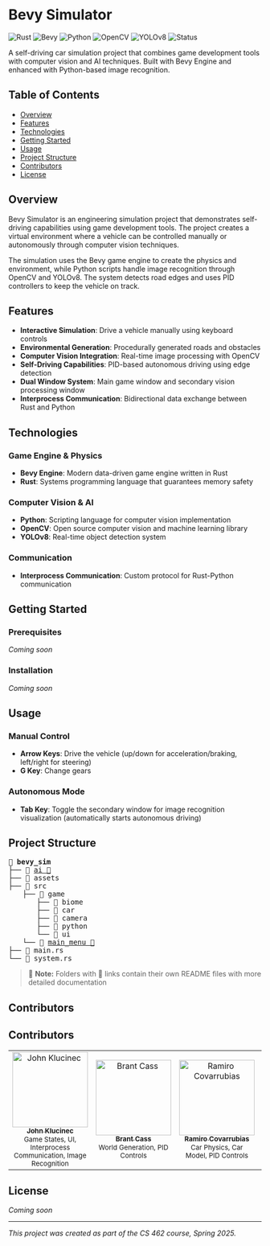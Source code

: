 # Bevy Simulator

![Rust](https://img.shields.io/badge/Rust-000000?style=for-the-badge&logo=rust&logoColor=white)
![Bevy](https://img.shields.io/badge/Bevy-232326?style=for-the-badge&logo=rust&logoColor=white)
![Python](https://img.shields.io/badge/Python-3776AB?style=for-the-badge&logo=python&logoColor=white)
![OpenCV](https://img.shields.io/badge/OpenCV-5C3EE8?style=for-the-badge&logo=opencv&logoColor=white)
![YOLOv8](https://img.shields.io/badge/YOLOv8-00FFFF?style=for-the-badge&logo=yolo&logoColor=white)
![Status](https://img.shields.io/badge/Status-In_Development-yellow?style=for-the-badge)


A self-driving car simulation project that combines game development tools with computer vision and AI techniques. Built with Bevy Engine and enhanced with Python-based image recognition.

## Table of Contents

- [Overview](#overview)
- [Features](#features)
- [Technologies](#technologies)
- [Getting Started](#getting-started)
- [Usage](#usage)
- [Project Structure](#project-structure)
- [Contributors](#contributors)
- [License](#license)


## Overview

Bevy Simulator is an engineering simulation project that demonstrates self-driving capabilities using game development tools. The project creates a virtual environment where a vehicle can be controlled manually or autonomously through computer vision techniques.

The simulation uses the Bevy game engine to create the physics and environment, while Python scripts handle image recognition through OpenCV and YOLOv8. The system detects road edges and uses PID controllers to keep the vehicle on track.

## Features

- **Interactive Simulation**: Drive a vehicle manually using keyboard controls
- **Environmental Generation**: Procedurally generated roads and obstacles
- **Computer Vision Integration**: Real-time image processing with OpenCV
- **Self-Driving Capabilities**: PID-based autonomous driving using edge detection
- **Dual Window System**: Main game window and secondary vision processing window
- **Interprocess Communication**: Bidirectional data exchange between Rust and Python


## Technologies

### Game Engine \& Physics

- **Bevy Engine**: Modern data-driven game engine written in Rust
- **Rust**: Systems programming language that guarantees memory safety


### Computer Vision \& AI

- **Python**: Scripting language for computer vision implementation
- **OpenCV**: Open source computer vision and machine learning library
- **YOLOv8**: Real-time object detection system


### Communication

- **Interprocess Communication**: Custom protocol for Rust-Python communication


## Getting Started

### Prerequisites

*Coming soon*

### Installation

*Coming soon*

## Usage

### Manual Control

- **Arrow Keys**: Drive the vehicle (up/down for acceleration/braking, left/right for steering)
- **G Key**: Change gears

### Autonomous Mode

- **Tab Key**: Toggle the secondary window for image recognition visualization (automatically starts autonomous driving)


## Project Structure

<ul style="list-style: none; padding-left: 0; font-family: monospace;">
  <li>📁 <strong>bevy_sim</strong></li>
  <li>├── 📁 <a href="./ai">ai 🔗</a></li>
  <li>├── 📁 assets</li>
  <li>├── 📁 src</li>
  <li style="margin-left: 2em;">├── 📁 game</li>
  <li style="margin-left: 4em;">├── 📁 biome</li>
  <li style="margin-left: 4em;">├── 📁 car</li>
  <li style="margin-left: 4em;">├── 📁 camera</li>
  <li style="margin-left: 4em;">├── 📁 python</li>
  <li style="margin-left: 4em;">└── 📁 ui</li>
  <li style="margin-left: 2em;">└── 📁 <a href="src/main_menu">main_menu 🔗</a></li>
  <li>├── 📄 main.rs</li>
  <li>└── 📄 system.rs</li>
</ul>

> 📌 **Note:** Folders with 🔗 links contain their own README files with more detailed documentation



## Contributors

## Contributors

<table>
<tr>
<td align="center">
<a href="https://github.com/johnklucinec">
<img src="https://avatars.githubusercontent.com/u/72411904?v=4" width="150" alt="John Klucinec"><br>
<sub><b>John Klucinec</b></sub>
</a><br>
<sub>Game States, UI, Interprocess Communication, Image Recognition</sub>
</td>
<td align="center">
<a href="https://github.com/brantcass">
<img src="https://avatars.githubusercontent.com/u/94635676?v=4" width="150" alt="Brant Cass"><br>
<sub><b>Brant Cass</b></sub>
</a><br>
<sub>World Generation, PID Controls</sub>
</td>
<td align="center">
<a href="https://github.com/Roxamir">
<img src="https://avatars.githubusercontent.com/u/101136913?s=64&v=4" width="150" alt="Ramiro Covarrubias"><br>
<sub><b>Ramiro Covarrubias</b></sub>
</a><br>
<sub>Car Physics, Car Model, PID Controls</sub>
</td>
<td align="center">
<a href="https://github.com/acolli33">
<img src="https://avatars.githubusercontent.com/u/100557101?s=64&v=4" width="150" alt="Alex Collins"><br>
<sub><b>Alex Collins</b></sub>
</a><br>
<sub>Initial Planning, Documentation</sub>
</td>
</tr>
</table>


## License

*Coming soon*

---

*This project was created as part of the CS 462 course, Spring 2025.*